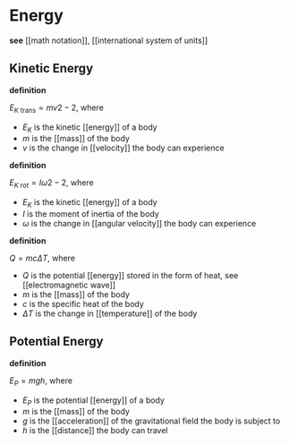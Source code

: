 # Energy

**see** [[math notation]], [[international system of units]]

## Kinetic Energy

**definition**

$E_{K\ \text{trans}} = mv2 - 2$, where

- $E_K$ is the kinetic [[energy]] of a body
- $m$ is the [[mass]] of the body
- $v$ is the change in [[velocity]] the body can experience

**definition**

$E_{K\ \text{rot}} = I\omega2 - 2$, where

- $E_K$ is the kinetic [[energy]] of a body
- $I$ is the moment of inertia of the body
- $\omega$ is the change in [[angular velocity]] the body can experience

**definition**

$Q = mc\Delta T$, where

- $Q$ is the potential [[energy]] stored in the form of heat, see [[electromagnetic wave]]
- $m$ is the [[mass]] of the body
- $c$ is the specific heat of the body
- $\Delta T$ is the change in [[temperature]] of the body

## Potential Energy

**definition**

$E_P = mgh$, where

- $E_P$ is the potential [[energy]] of a body
- $m$ is the [[mass]] of the body
- $g$ is the [[acceleration]] of the gravitational field the body is subject to
- $h$ is the [[distance]] the body can travel
